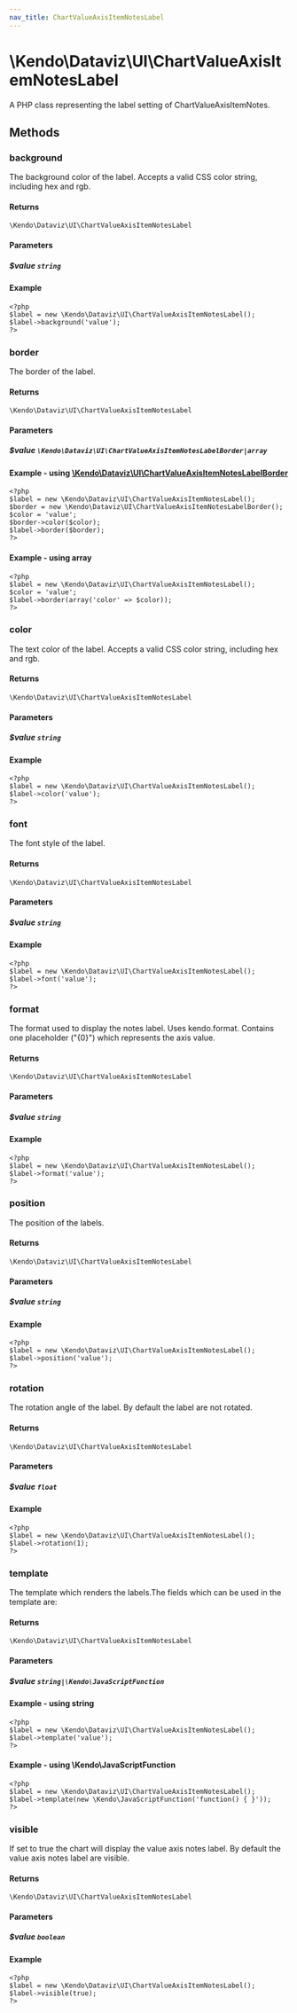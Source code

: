 ```yaml
---
nav_title: ChartValueAxisItemNotesLabel
---
```


# \Kendo\Dataviz\UI\ChartValueAxisItemNotesLabel

A PHP class representing the label setting of ChartValueAxisItemNotes.


## Methods

### background
The background color of the label. Accepts a valid CSS color string, including hex and rgb.

#### Returns
`\Kendo\Dataviz\UI\ChartValueAxisItemNotesLabel`

#### Parameters

##### $value `string`



#### Example 
    <?php
    $label = new \Kendo\Dataviz\UI\ChartValueAxisItemNotesLabel();
    $label->background('value');
    ?>

### border

The border of the label.

#### Returns
`\Kendo\Dataviz\UI\ChartValueAxisItemNotesLabel`

#### Parameters

##### $value `\Kendo\Dataviz\UI\ChartValueAxisItemNotesLabelBorder|array`


#### Example - using [\Kendo\Dataviz\UI\ChartValueAxisItemNotesLabelBorder](/api/wrappers/php/Kendo/Dataviz/UI/ChartValueAxisItemNotesLabelBorder)
    <?php
    $label = new \Kendo\Dataviz\UI\ChartValueAxisItemNotesLabel();
    $border = new \Kendo\Dataviz\UI\ChartValueAxisItemNotesLabelBorder();
    $color = 'value';
    $border->color($color);
    $label->border($border);
    ?>

#### Example - using array

    <?php
    $label = new \Kendo\Dataviz\UI\ChartValueAxisItemNotesLabel();
    $color = 'value';
    $label->border(array('color' => $color));
    ?>

### color
The text color of the label. Accepts a valid CSS color string, including hex and rgb.

#### Returns
`\Kendo\Dataviz\UI\ChartValueAxisItemNotesLabel`

#### Parameters

##### $value `string`



#### Example 
    <?php
    $label = new \Kendo\Dataviz\UI\ChartValueAxisItemNotesLabel();
    $label->color('value');
    ?>

### font
The font style of the label.

#### Returns
`\Kendo\Dataviz\UI\ChartValueAxisItemNotesLabel`

#### Parameters

##### $value `string`



#### Example 
    <?php
    $label = new \Kendo\Dataviz\UI\ChartValueAxisItemNotesLabel();
    $label->font('value');
    ?>

### format
The format used to display the notes label. Uses kendo.format. Contains one placeholder ("{0}") which represents the axis value.

#### Returns
`\Kendo\Dataviz\UI\ChartValueAxisItemNotesLabel`

#### Parameters

##### $value `string`



#### Example 
    <?php
    $label = new \Kendo\Dataviz\UI\ChartValueAxisItemNotesLabel();
    $label->format('value');
    ?>

### position
The position of the labels.

#### Returns
`\Kendo\Dataviz\UI\ChartValueAxisItemNotesLabel`

#### Parameters

##### $value `string`



#### Example 
    <?php
    $label = new \Kendo\Dataviz\UI\ChartValueAxisItemNotesLabel();
    $label->position('value');
    ?>

### rotation
The rotation angle of the label. By default the label are not rotated.

#### Returns
`\Kendo\Dataviz\UI\ChartValueAxisItemNotesLabel`

#### Parameters

##### $value `float`



#### Example 
    <?php
    $label = new \Kendo\Dataviz\UI\ChartValueAxisItemNotesLabel();
    $label->rotation(1);
    ?>

### template
The template which renders the labels.The fields which can be used in the template are:

#### Returns
`\Kendo\Dataviz\UI\ChartValueAxisItemNotesLabel`

#### Parameters

##### $value `string|\Kendo\JavaScriptFunction`



#### Example  - using string
    <?php
    $label = new \Kendo\Dataviz\UI\ChartValueAxisItemNotesLabel();
    $label->template('value');
    ?>

#### Example  - using \Kendo\JavaScriptFunction
    <?php
    $label = new \Kendo\Dataviz\UI\ChartValueAxisItemNotesLabel();
    $label->template(new \Kendo\JavaScriptFunction('function() { }'));
    ?>

### visible
If set to true the chart will display the value axis notes label. By default the value axis notes label are visible.

#### Returns
`\Kendo\Dataviz\UI\ChartValueAxisItemNotesLabel`

#### Parameters

##### $value `boolean`



#### Example 
    <?php
    $label = new \Kendo\Dataviz\UI\ChartValueAxisItemNotesLabel();
    $label->visible(true);
    ?>

